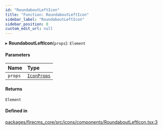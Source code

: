 ```yaml
---
id: "RoundaboutLeftIcon"
title: "Function: RoundaboutLeftIcon"
sidebar_label: "RoundaboutLeftIcon"
sidebar_position: 0
custom_edit_url: null
---
```


▸ **RoundaboutLeftIcon**(`props`): `Element`

#### Parameters

| Name | Type |
| :------ | :------ |
| `props` | [`IconProps`](../types/IconProps.md) |

#### Returns

`Element`

#### Defined in

[packages/firecms_core/src/icons/components/RoundaboutLeftIcon.tsx:3](https://github.com/FireCMSco/firecms/blob/d45f3739/packages/firecms_core/src/icons/components/RoundaboutLeftIcon.tsx#L3)
